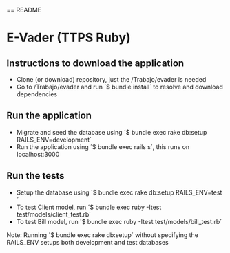 == README

# E-Vader (TTPS Ruby)

## Instructions to download the application

* Clone (or download) repository, just the /Trabajo/evader is needed
* Go to /Trabajo/evader and run ´$ bundle install´ to resolve and download dependencies

## Run the application

* Migrate and seed the database using ´$ bundle exec rake db:setup RAILS_ENV=development´
* Run the application using ´$ bundle exec rails s´, this runs on localhost:3000

## Run the tests
* Setup the database using ´$ bundle exec rake db:setup RAILS_ENV=test´
* To test Client model, run ´$ bundle exec ruby -Itest test/models/client_test.rb´
* To test Bill model, run ´$ bundle exec ruby -Itest test/models/bill_test.rb´

Note: Running ´$ bundle exec rake db:setup´ without specifying the RAILS_ENV setups both development and test databases
